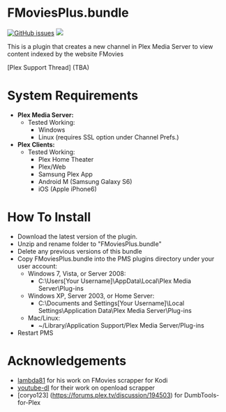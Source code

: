 FMoviesPlus.bundle
===================
[![GitHub issues](https://img.shields.io/github/issues/coder-alpha/FMoviesPlus.bundle.svg?style=flat)](https://github.com/coder-alpha/FMoviesPlus.bundle/issues) [![](https://img.shields.io/github/release/coder-alpha/FMoviesPlus.bundle.svg?style=flat)](https://github.com/coder-alpha/FMoviesPlus.bundle/releases)

This is a plugin that creates a new channel in Plex Media Server to view content indexed by the website FMovies

[Plex Support Thread] (TBA)


System Requirements
===================

- **Plex Media Server:**
	- Tested Working:
		- Windows
		- Linux (requires SSL option under Channel Prefs.)
- **Plex Clients:**
	- Tested Working:
		- Plex Home Theater
		- Plex/Web
		- Samsung Plex App
		- Android M (Samsung Galaxy S6)
		- iOS (Apple iPhone6)


How To Install
==============

- Download the latest version of the plugin.
- Unzip and rename folder to "FMoviesPlus.bundle"
- Delete any previous versions of this bundle
- Copy FMoviesPlus.bundle into the PMS plugins directory under your user account:
	- Windows 7, Vista, or Server 2008:
		- C:\Users[Your Username]\AppData\Local\Plex Media Server\Plug-ins
	- Windows XP, Server 2003, or Home Server:
		- C:\Documents and Settings[Your Username]\Local Settings\Application Data\Plex Media Server\Plug-ins
	- Mac/Linux:
        - ~/Library/Application Support/Plex Media Server/Plug-ins
- Restart PMS


Acknowledgements
==============
- [lambda81](https://github.com/lambda81) for his work on FMovies scrapper for Kodi
- [youtube-dl](https://github.com/rg3/youtube-dl) for their work on openload scrapper
- [coryo123] (https://forums.plex.tv/discussion/194503) for DumbTools-for-Plex
